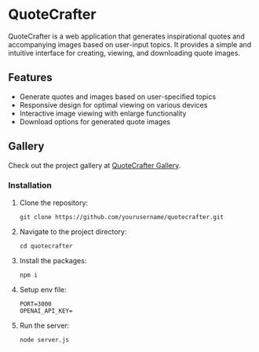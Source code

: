 # QuoteCrafter

QuoteCrafter is a web application that generates inspirational quotes and accompanying images based on user-input topics. It provides a simple and intuitive interface for creating, viewing, and downloading quote images.

## Features

- Generate quotes and images based on user-specified topics
- Responsive design for optimal viewing on various devices
- Interactive image viewing with enlarge functionality
- Download options for generated quote images

## Gallery
Check out the project gallery at [QuoteCrafter Gallery](https://a-ziz-7.github.io/QuoteCrafter/).

### Installation

1. Clone the repository:
   ```
   git clone https://github.com/yourusername/quotecrafter.git
   ```
2. Navigate to the project directory:
   ```
   cd quotecrafter
   ```
3. Install the packages:
    ```
    npm i
    ```
4. Setup env file:
    ```
    PORT=3000
    OPENAI_API_KEY=
    ```
5. Run the server:
    ```
    node server.js
    ```
